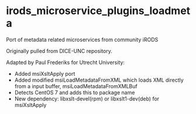 irods_microservice_plugins_loadmeta
===============================

Port of metadata related microservices from community iRODS

Originally pulled from DICE-UNC repository.

Adapted by Paul Frederiks for Utrecht University:

- Added msiXsltApply port
- Added modified msiLoadMetadataFromXML which loads XML directly from a input buffer, msiLoadMetadataFromXMLBuf
- Detects CentOS 7 and adds this to package name
- New dependency: libxslt-devel(rpm) or libxslt1-dev(deb) for msiXsltApply
